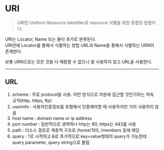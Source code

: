 # URI

> URI란 Uniform Resource Identitier로 resource 식별을 위한 종합된 방법이다.

URI는 Locator, Name 또는 둘다 추가로 분류된다.<br>
URI안에 Locator를 통해서 식별하는 방법 URL과 Name을 통해서 식별하는 URN이 존재한다.<br>

보통 URN으로는 모든 것을 다 매핑할 수 없으니 잘 사용하지 않고 URL을 사용한다.

-----

## URL

1. scheme : 주로 protocol을 사용. 어떤 방식으로 자원에 접근할 것인가하는 약속 규칙(http, https, ftp)
2. userinfo : 사용자인증정보를 포함해서 인증해야할 때 사용하지만 거의 사용하지 않음
3. host name : domain name or ip address
4. port number : 일반적으로 생략하나 http는 80, https는 443를 사용
5. path : 리소스 경로로 계층적 구조로 /home/100, /members 등에 해당
6. query : ?로 시작하고 &로 추가적으로 key=value형태의 query가 가능한데 query parameter, query string으로 불림

